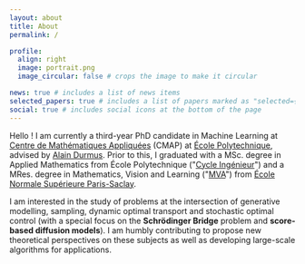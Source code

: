 ```yaml
---
layout: about
title: About
permalink: /

profile:
  align: right
  image: portrait.png
  image_circular: false # crops the image to make it circular

news: true # includes a list of news items
selected_papers: true # includes a list of papers marked as "selected={true}"
social: true # includes social icons at the bottom of the page
---
```

Hello ! I am currently a third-year PhD candidate in Machine Learning at [Centre de Mathématiques Appliquées](https://cmap.ip-paris.fr/) (CMAP) at [École Polytechnique](https://www.polytechnique.edu/), advised by [Alain Durmus](https://alain.perso.math.cnrs.fr/). Prior to this, I graduated with a MSc. degree in Applied Mathematics from École Polytechnique ("[Cycle Ingénieur](https://programmes.polytechnique.edu/cycle-ingenieur-polytechnicien/cycle-ingenieur-polytechnicien)") and a MRes. degree in Mathematics, Vision and Learning ("[MVA](https://www.master-mva.com/)") from [École Normale Supérieure Paris-Saclay](https://ens-paris-saclay.fr/).

I am interested in the study of problems at the intersection of generative modelling, sampling, dynamic optimal transport and stochastic optimal control (with a special focus on the **Schrödinger Bridge** problem and **score-based diffusion models**). I am humbly contributing to propose new theoretical perspectives on these subjects as well as developing large-scale algorithms for applications.

